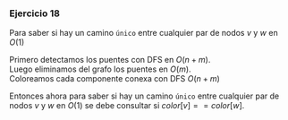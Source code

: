 ### Ejercicio 18

Para saber si hay un camino `único` entre cualquier par de nodos $v$ y $w$ en $O(1)$

Primero detectamos los puentes con DFS en $O(n+m)$.\
Luego eliminamos del grafo los puentes en $O(m)$.\
Coloreamos cada componente conexa con DFS $O(n+m)$

Entonces ahora para saber si hay un camino `único` entre cualquier par de nodos $v$ y $w$ en $O(1)$ se debe consultar si $color[v] == color[w]$.